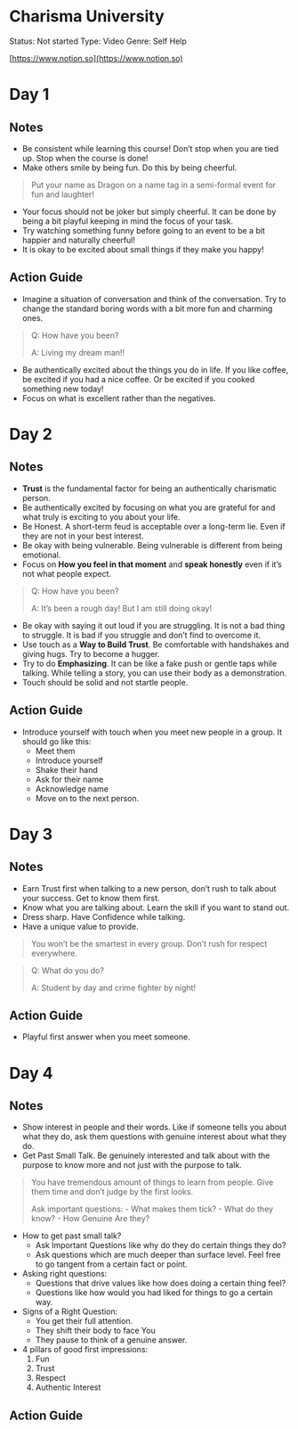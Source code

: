 # Charisma University

Status: Not started
Type: Video
Genre: Self Help

[https://www.notion.so](https://www.notion.so)

# Day 1

## Notes

- Be consistent while learning this course! Don’t stop when you are
tied up. Stop when the course is done!
- Make others smile by being fun. Do this by being cheerful.

> Put your name as Dragon on a name tag in a semi-formal event
for fun and laughter!
> 
- Your focus should not be joker but simply cheerful. It can be done
by being a bit playful keeping in mind the focus of your task.
- Try watching something funny before going to an event to be a bit
happier and naturally cheerful!
- It is okay to be excited about small things if they make you
happy!

## Action Guide

- Imagine a situation of conversation and think of the conversation.
Try to change the standard boring words with a bit more fun and charming
ones.

> Q: How have you been?
> 
> 
> A: Living my dream man!!
> 
- Be authentically excited about the things you do in life. If you
like coffee, be excited if you had a nice coffee. Or be excited if you
cooked something new today!
- Focus on what is excellent rather than the negatives.

# Day 2

## Notes

- **Trust** is the fundamental factor for being an
authentically charismatic person.
- Be authentically excited by focusing on what you are grateful for
and what truly is exciting to you about your life.
- Be Honest. A short-term feud is acceptable over a long-term lie.
Even if they are not in your best interest.
- Be okay with being vulnerable. Being vulnerable is different from
being emotional.
- Focus on **How you feel in that moment** and
**speak honestly** even if it’s not what people
expect.

> Q: How have you been?
> 
> 
> A: It’s been a rough day! But I am still doing okay!
> 
- Be okay with saying it out loud if you are struggling. It is not a
bad thing to struggle. It is bad if you struggle and don’t find to
overcome it.
- Use touch as a **Way to Build Trust**. Be comfortable
with handshakes and giving hugs. Try to become a hugger.
- Try to do **Emphasizing**. It can be like a fake push
or gentle taps while talking. While telling a story, you can use their
body as a demonstration.
- Touch should be solid and not startle people.

## Action Guide

- Introduce yourself with touch when you meet new people in a group.
It should go like this:
    - Meet them
    - Introduce yourself
    - Shake their hand
    - Ask for their name
    - Acknowledge name
    - Move on to the next person.

# Day 3

## Notes

- Earn Trust first when talking to a new person, don’t rush to talk
about your success. Get to know them first.
- Know what you are talking about. Learn the skill if you want to
stand out.
- Dress sharp. Have Confidence while talking.
- Have a unique value to provide.

> You won’t be the smartest in every group. Don’t rush for respect
everywhere.
> 

> Q: What do you do?
> 
> 
> A: Student by day and crime fighter by night!
> 

## Action Guide

- Playful first answer when you meet someone.

# Day 4

## Notes

- Show interest in people and their words. Like if someone tells you
about what they do, ask them questions with genuine interest about what
they do.
- Get Past Small Talk. Be genuinely interested and talk about with the
purpose to know more and not just with the purpose to talk.

> You have tremendous amount of things to learn from people. Give them
time and don’t judge by the first looks.
> 
> 
> Ask important questions: - What makes them tick? - What do they know? -
> How Genuine Are they?
> 
- How to get past small talk?
    - Ask Important Questions like why do they do certain things they
    do?
    - Ask questions which are much deeper than surface level. Feel free to
    go tangent from a certain fact or point.
- Asking right questions:
    - Questions that drive values like how does doing a certain thing
    feel?
    - Questions like how would you had liked for things to go a certain
    way.
- Signs of a Right Question:
    - You get their full attention.
    - They shift their body to face You
    - They pause to think of a genuine answer.
- 4 pillars of good first impressions:
    1. Fun
    2. Trust
    3. Respect
    4. Authentic Interest

## Action Guide